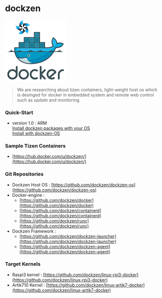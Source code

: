 # dockzen #

<img src="./image/tizen-docker.jpg" width="40%">

> We are researching about tizen containers, light-weight host os which is desinged for docker in embedded system and remote web control such as update and monitoring.


### Quick-Start ###

- version 1.0 : ARM  
[Install dockzen packages with your OS](./install/v1.0/README_wo_dockzen.md)  
[Install with dockzen-OS](./install/v1.0/README_wi_dockzen.md)

### Sample Tizen Containers ###
- [https://hub.docker.com/u/dockzen/](https://hub.docker.com/u/dockzen/)

### Git Repositories ###
- Dockzen Host OS : [https://github.com/dockzen/dockzen-os](https://github.com/dockzen/dockzen-os)
- Docker-engine : 
	- [https://github.com/dockzen/docker](https://github.com/dockzen/docker)
	- [https://github.com/dockzen/containerd](https://github.com/dockzen/containerd)
	- [https://github.com/dockzen/runc](https://github.com/dockzen/runc)
- Dockzen Framework : 
	- [https://github.com/dockzen/dockzen-launcher](https://github.com/dockzen/dockzen-launcher)
	- [https://github.com/dockzen/dockzen-agent](https://github.com/dockzen/dockzen-agent)

### Target Kernels ###
- Raspi3 kernel : [https://github.com/dockzen/linux-rpi3-docker](https://github.com/dockzen/linux-rpi3-docker)
- Artik710 Kernel : [https://github.com/dockzen/linux-artik7-docker](https://github.com/dockzen/linux-artik7-docker)
  
    
